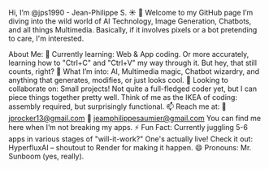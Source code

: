 Hi, I’m @jps1990 - Jean-Philippe S. ☀️
👋 Welcome to my GitHub page
I’m diving into the wild world of AI Technology, Image Generation, Chatbots, and all things Multimedia. Basically, if it involves pixels or a bot pretending to care, I'm interested.

About Me:
🌱 Currently learning: Web & App coding. Or more accurately, learning how to "Ctrl+C" and "Ctrl+V" my way through it. But hey, that still counts, right?
👀 What I’m into: AI, Multimedia magic, Chatbot wizardry, and anything that generates, modifies, or just looks cool.
💞️ Looking to collaborate on: Small projects! Not quite a full-fledged coder yet, but I can piece things together pretty well. Think of me as the IKEA of coding: assembly required, but surprisingly functional.
📫 Reach me at:
📧 jprocker13@gmail.com
📧 jeamphilippesaumier@gmail.com
You can find me here when I’m not breaking my apps.
⚡ Fun Fact: Currently juggling 5-6 apps in various stages of "will-it-work?" One's actually live! Check it out: HyperfluxAI – shoutout to Render for making it happen.
😄 Pronouns: Mr. Sunboom (yes, really).

<!---
jps1990/jps1990 is a ✨ special ✨ repository because its `README.md` (this file) appears on your GitHub profile.
You can click the Preview link to take a look at your changes.
--->
